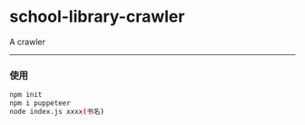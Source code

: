 # school-library-crawler
A crawler 
___
### 使用
```bash
npm init
npm i puppeteer
node index.js xxxx(书名)
```
